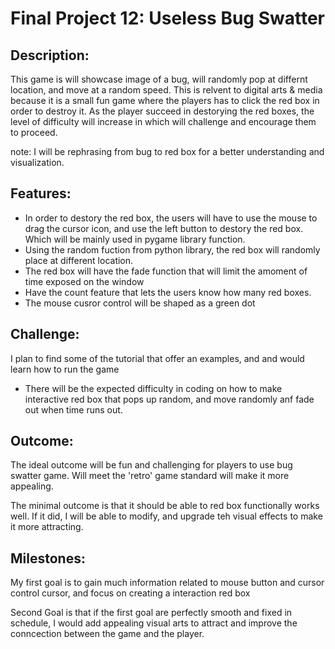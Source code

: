 # Final Project 12: Useless Bug Swatter

## Description: 
This game is will showcase image of a bug, will randomly pop at differnt location, and move at a random speed. This is relvent to digital arts & media because it is a small fun game where the players has to click the red box in order to destroy it. As the player succeed in destorying the red boxes, the level of difficulty will increase in which will challenge and encourage them to proceed.

note: I will be rephrasing from bug to red box for a better understanding and visualization.

## Features:
* In order to destory the red box, the users will have to use the mouse to drag the cursor icon, and use the left button to destory the red box. Which will be mainly used in pygame library function.
* Using the random fuction from python library, the red box will randomly place at different location.
* The red box will have the fade function that will limit the amoment of time exposed on the window
* Have the count feature that lets the users know how many red boxes.
* The mouse cusror control will be shaped as a green dot 

## Challenge:
I plan to find some of the tutorial that offer an examples, and and would learn how to run the game

* There will be the expected difficulty in coding on how to make interactive red box that pops up random, and move randomly anf fade out when time runs out.

## Outcome:
The ideal outcome will be fun and challenging for players to use bug swatter game. Will meet the 'retro' game standard will make it more appealing. 

The minimal outcome is that it should be able to red box functionally works well. If it did, I will be able to modify, and upgrade teh visual effects to make it more attracting. 

## Milestones:
My first goal is to gain much information related to mouse button and cursor control cursor, and focus on creating a interaction red box

Second Goal is that if the first goal are perfectly smooth and fixed in schedule, I would add appealing visual arts to attract and improve the conncection between the game and the player. 
